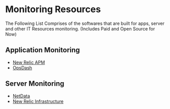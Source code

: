 # Monitoring Resources
The Following List Comprises of the softwares that are built for apps, server and other IT Resources monitoring. (Includes Paid and Open Source for Now)

## Application Monitoring
- [New Relic APM](https://newrelic.com/application-monitoring)
- [OpsDash](https://www.opsdash.com)

## Server Monitoring
- [NetData](https://github.com/firehol/netdata) 
- [New Relic Infrastructure](https://newrelic.com/products/infrastructure)
